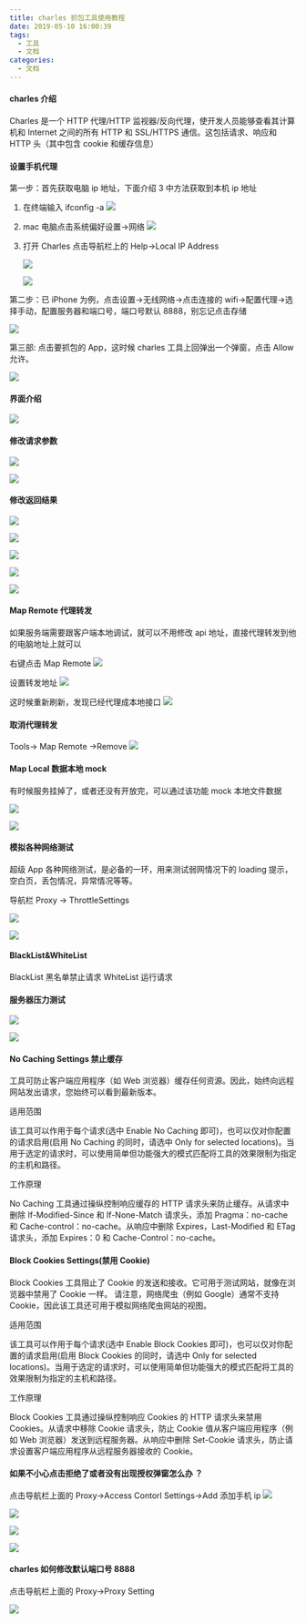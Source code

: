 ```yaml
---
title: charles 抓包工具使用教程
date: 2019-05-10 16:00:39
tags:
  - 工具
  - 文档
categories:
  - 文档
---
```


#### charles 介绍

Charles 是一个 HTTP 代理/HTTP 监视器/反向代理，使开发人员能够查看其计算机和 Internet 之间的所有 HTTP 和 SSL/HTTPS 通信。这包括请求、响应和 HTTP 头（其中包含 cookie 和缓存信息）

#### 设置手机代理

第一步：首先获取电脑 ip 地址，下面介绍 3 中方法获取到本机 ip 地址

1.  在终端输入 ifconfig -a
    ![](http://wx4.sinaimg.cn/mw690/006Fw6Kwly1g2tyb86coqj30vo0fqadp.jpg)

2.  mac 电脑点击系统偏好设置->网络
    ![](http://wx2.sinaimg.cn/mw690/006Fw6Kwly1g2tyg6qjixj30zx0u0gtp.jpg)

3.  打开 Charles 点击导航栏上的 Help->Local IP Address

    ![](http://wx1.sinaimg.cn/mw690/006Fw6Kwly1g2tyl2guf1j31ds0dwne1.jpg)

    ![](http://wx1.sinaimg.cn/mw690/006Fw6Kwly1g2tykew9j3j30r80g4myp.jpg)

第二步：已 iPhone 为例，点击设置->无线网络->点击连接的 wifi->配置代理->选择手动，配置服务器和端口号，端口号默认 8888，别忘记点击存储

![](http://wx3.sinaimg.cn/mw690/006Fw6Kwly1g2tyuw6hnxj30u01sz43o.jpg)

第三部: 点击要抓包的 App，这时候 charles 工具上回弹出一个弹窗，点击 Allow 允许。

![](http://wx2.sinaimg.cn/mw690/006Fw6Kwly1g2tz8be17pj314a0aejv0.jpg)

#### 界面介绍

![](http://wx3.sinaimg.cn/large/006Fw6Kwly1g2u1mavzaaj31hx0u0tqb.jpg)

#### 修改请求参数

![](http://wx3.sinaimg.cn/large/006Fw6Kwly1g2u263sa9wj31i00u0nc6.jpg)

![](http://wx4.sinaimg.cn/large/006Fw6Kwly1g2u268k48lj31hz0u0tkm.jpg)

#### 修改返回结果

![](http://wx3.sinaimg.cn/large/006Fw6Kwly1g2u2y42vmjj31em0u04qp.jpg)

![](http://wx2.sinaimg.cn/large/006Fw6Kwly1g2u2y9iiuqj31if0u0q91.jpg)

![](http://wx2.sinaimg.cn/large/006Fw6Kwly1g2u2y9iiuqj31if0u0q91.jpg)

![](http://wx2.sinaimg.cn/large/006Fw6Kwly1g2u2yrdg2nj31i10u0alg.jpg)

![](http://wx3.sinaimg.cn/large/006Fw6Kwly1g2u2zowcgrj31io0u0nf0.jpg)

#### Map Remote 代理转发

如果服务端需要跟客户端本地调试，就可以不用修改 api 地址，直接代理转发到他的电脑地址上就可以

右键点击 Map Remote
![](http://wx3.sinaimg.cn/large/006Fw6Kwly1g2u44i020zj31at0u0hdt.jpg)

设置转发地址
![](http://wx4.sinaimg.cn/mw690/006Fw6Kwly1g2u44v4g54j30p00u60vv.jpg)

这时候重新刷新，发现已经代理成本地接口
![](http://wx1.sinaimg.cn/mw690/006Fw6Kwly1g2u4exf3uoj31ci0u0wny.jpg)

#### 取消代理转发

Tools-> Map Remote ->Remove
![](http://wx1.sinaimg.cn/large/006Fw6Kwly1g2u4lu39ezj30yu0m4459.jpg)

#### Map Local 数据本地 mock

有时候服务挂掉了，或者还没有开放完，可以通过该功能 mock 本地文件数据

![](http://wx1.sinaimg.cn/large/006Fw6Kwly1g2u4zl3126j30nk0luqhk.jpg)

![](http://wx1.sinaimg.cn/large/006Fw6Kwly1g2u4zl3126j30nk0luqhk.jpg)

#### 模拟各种网络测试

超级 App 各种网络测试，是必备的一环，用来测试弱网情况下的 loading 提示，空白页，丢包情况，异常情况等等。

导航栏 Proxy -> ThrottleSettings

![](http://wx2.sinaimg.cn/large/006Fw6Kwly1g2u5d4jx0cj30h60a2why.jpg)

![](http://wx4.sinaimg.cn/large/006Fw6Kwly1g2u5dm9dsfj314e0psqes.jpg)

#### BlackList&WhiteList

BlackList 黑名单禁止请求
WhiteList 运行请求

#### 服务器压力测试

![](http://wx3.sinaimg.cn/large/006Fw6Kwly1g2u62l6qgdj31260hw7iv.jpg)

![](http://wx2.sinaimg.cn/large/006Fw6Kwly1g2u6353htpj30ua0gojte.jpg)

#### No Caching Settings 禁止缓存

工具可防止客户端应用程序（如 Web 浏览器）缓存任何资源。因此，始终向远程网站发出请求，您始终可以看到最新版本。

适用范围

该工具可以作用于每个请求(选中 Enable No Caching 即可)，也可以仅对你配置的请求启用(启用 No Caching 的同时，请选中 Only for selected locations)。当用于选定的请求时，可以使用简单但功能强大的模式匹配将工具的效果限制为指定的主机和路径。

工作原理

No Caching 工具通过操纵控制响应缓存的 HTTP 请求头来防止缓存。从请求中删除 If-Modified-Since 和 If-None-Match 请求头，添加 Pragma：no-cache 和 Cache-control：no-cache。从响应中删除 Expires，Last-Modified 和 ETag 请求头，添加 Expires：0 和 Cache-Control：no-cache。

#### Block Cookies Settings(禁用 Cookie)

Block Cookies 工具阻止了 Cookie 的发送和接收。它可用于测试网站，就像在浏览器中禁用了 Cookie 一样。 请注意，网络爬虫（例如 Google）通常不支持 Cookie，因此该工具还可用于模拟网络爬虫网站的视图。

适用范围

该工具可以作用于每个请求(选中 Enable Block Cookies 即可)，也可以仅对你配置的请求启用(启用 Block Cookies 的同时，请选中 Only for selected locations)。当用于选定的请求时，可以使用简单但功能强大的模式匹配将工具的效果限制为指定的主机和路径。

工作原理

Block Cookies 工具通过操纵控制响应 Cookies 的 HTTP 请求头来禁用 Cookies。从请求中移除 Cookie 请求头，防止 Cookie 值从客户端应用程序（例如 Web 浏览器）发送到远程服务器。从响应中删除 Set-Cookie 请求头，防止请求设置客户端应用程序从远程服务器接收的 Cookie。

#### 如果不小心点击拒绝了或者没有出现授权弹窗怎么办 ？

点击导航栏上面的 Proxy->Access Contorl Settings->Add 添加手机 ip
![](http://wx2.sinaimg.cn/mw690/006Fw6Kwly1g2tzc8bjgej30to0l0dxj.jpg)

![](http://wx2.sinaimg.cn/mw690/006Fw6Kwly1g2tzc8bjgej30to0l0dxj.jpg)

![](http://wx3.sinaimg.cn/large/006Fw6Kwly1g2u4zgkmxvj30qw0nugp4.jpg)

![](http://wx3.sinaimg.cn/large/006Fw6Kwly1g2u4zpo146j31g70u0tnf.jpg)

#### charles 如何修改默认端口号 8888

点击导航栏上面的 Proxy->Proxy Setting

![](http://wx3.sinaimg.cn/mw690/006Fw6Kwly1g2tzm7f3lgj30x20sawi1.jpg)
